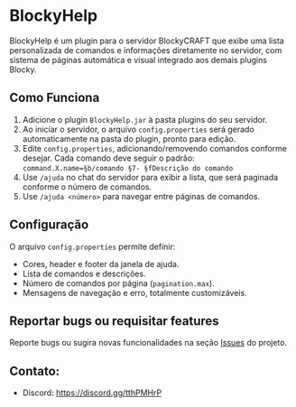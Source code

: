 # BlockyHelp

BlockyHelp é um plugin para o servidor BlockyCRAFT que exibe uma lista personalizada de comandos e informações diretamente no servidor, com sistema de páginas automática e visual integrado aos demais plugins Blocky.

## Como Funciona

1. Adicione o plugin `BlockyHelp.jar` à pasta plugins do seu servidor.
2. Ao iniciar o servidor, o arquivo `config.properties` será gerado automaticamente na pasta do plugin, pronto para edição.
3. Edite `config.properties`, adicionando/removendo comandos conforme desejar. Cada comando deve seguir o padrão: `command.X.name=§b/comando §7- §fDescrição do comando`
4. Use `/ajuda` no chat do servidor para exibir a lista, que será paginada conforme o número de comandos.
5. Use `/ajuda <número>` para navegar entre páginas de comandos.

## Configuração

O arquivo `config.properties` permite definir:

- Cores, header e footer da janela de ajuda.
- Lista de comandos e descrições.
- Número de comandos por página (`pagination.max`).
- Mensagens de navegação e erro, totalmente customizáveis.

## Reportar bugs ou requisitar features
Reporte bugs ou sugira novas funcionalidades na seção [Issues](https://github.com/andradecore/BlockyHelp/issues) do projeto.

## Contato:
- Discord: https://discord.gg/tthPMHrP